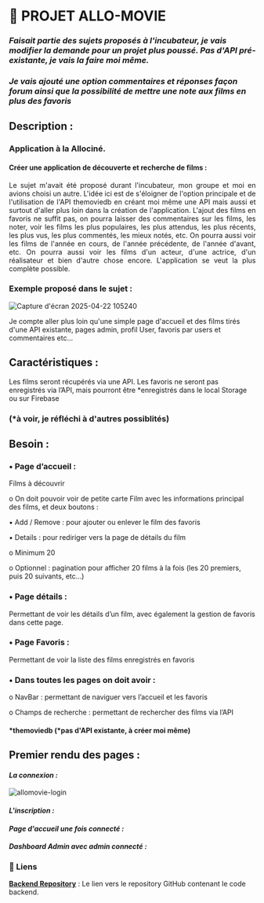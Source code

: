 # 🚀 PROJET ALLO-MOVIE

### _Faisait partie des sujets proposés à l'incubateur, je vais modifier la demande pour un projet plus poussé. Pas d'API pré-existante, je vais la faire moi même._
### _Je vais ajouté une option commentaires et réponses façon forum ainsi que la possibilité de mettre une note aux films en plus des favoris_

## Description :

### Application à la Allociné.

#### Créer une application de découverte et recherche de films : 
<p align="justify">Le sujet m'avait été proposé durant l'incubateur, mon groupe et moi en avions choisi un autre. L'idée ici est de s'éloigner de l'option principale et de l'utilisation de l'API themoviedb en créant moi même une API mais aussi et surtout d'aller plus loin dans la création de l'application. L'ajout des films en favoris ne suffit pas, on pourra laisser des commentaires sur les films, les noter, voir les films les plus populaires, les plus attendus, les plus récents, les plus vus, les plus commentés, les mieux notés, etc. On pourra aussi voir les films de l'année en cours, de l'année précédente, de l'année d'avant, etc. On pourra aussi voir les films d'un acteur, d'une actrice, d'un réalisateur et bien d'autre chose encore. L'application se veut la plus complète possible. </p>

### Exemple proposé dans le sujet : 

![Capture d'écran 2025-04-22 105240](https://github.com/user-attachments/assets/288b4731-dd41-4cb5-b290-ef37833f1866)

Je compte aller plus loin qu'une simple page d'accueil et des films tirés d'une API existante, pages admin, profil User, favoris par users et commentaires etc...

## Caractéristiques :
Les films seront récupérés via une API.
Les favoris ne seront pas enregistrés via l’API, mais pourront être *enregistrés dans
le local Storage ou sur Firebase 
### (*à voir, je réfléchi à d'autres possiblités)

## Besoin :

### • Page d’accueil : 

Films à découvrir

o On doit pouvoir voir de petite carte Film avec les informations
principal des films, et deux boutons :

  ▪ Add / Remove : pour ajouter ou enlever le film des favoris
  
  ▪ Details : pour rediriger vers la page de détails du film
  
o Minimum 20

o Optionnel : pagination pour afficher 20 films à la fois (les 20 premiers,
puis 20 suivants, etc…)

### • Page détails :

Permettant de voir les détails d’un film, avec également la gestion de favoris dans cette page.

### • Page Favoris : 

Permettant de voir la liste des films enregistrés en favoris

### • Dans toutes les pages on doit avoir :

o NavBar : permettant de naviguer vers l’accueil et les favoris

o Champs de recherche : permettant de rechercher des films via l’API
#### *themoviedb (*pas d'API existante, à créer moi même)

## Premier rendu des pages : 

#### _La connexion :_

![allomovie-login](https://github.com/user-attachments/assets/878000cd-0c19-4e81-8af4-54138bf2b6e6)

#### _L'inscription :_


#### _Page d'accueil une fois connecté :_


#### _Dashboard Admin avec admin connecté :_


### 🔗 Liens

**[Backend Repository](https://github.com/cedric-chimot/allo-movie-back)** : Le lien vers le repository GitHub contenant le code backend.

